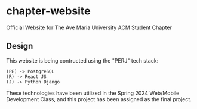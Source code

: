 # chapter-website
Official Website for The Ave Maria University ACM Student Chapter

## Design
This website is being contructed using the "PERJ" tech stack: 

    (PE) -> PostgreSQL
    (R) -> React JS
    (J) -> Python Django

These technologies have been utilized in the Spring 2024 Web/Mobile Development Class, and this project has been assigned as the final project.

